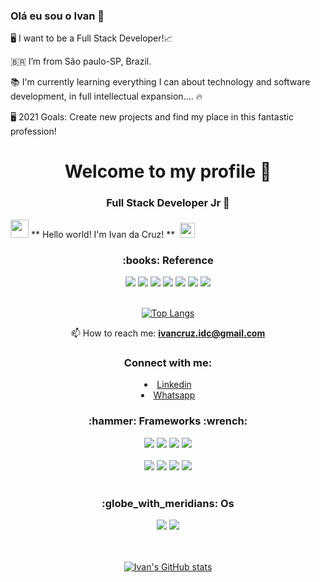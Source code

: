 ### Olá eu sou o Ivan 👋



🖥️ I want to be a Full Stack Developer!:chart_with_upwards_trend:

🇧🇷  I’m from São paulo-SP, Brazil. 

📚 I'm currently learning everything I can about technology and software development, in full intellectual expansion.... :fire:

🖥️ 2021 Goals: Create new projects and find my place in this fantastic profession!

<h1 align="center">  Welcome to my profile 👋 </h1>
<h3 align="center">Full Stack Developer Jr 🚀</h3>
 <img src="https://github.com/TheDudeThatCode/TheDudeThatCode/blob/master/Assets/Hi.gif" width="29px"> ** Hello world! I'm Ivan da Cruz! ** &nbsp;<img src="https://github.com/TheDudeThatCode/TheDudeThatCode/blob/master/Assets/Earth.gif" width="24px">

  <h3 align="center">:books: Reference </h3>
  <div align="center">
    <span>
      <img src="https://img.shields.io/badge/HTML5-E34F26?style=for-the-badge&logo=html5&logoColor=white"/>
      <img src="https://img.shields.io/badge/CSS3-1572B6?style=for-the-badge&logo=css3&logoColor=white"/> 
      <img src="https://img.shields.io/badge/JavaScript-F7DF1E?style=for-the-badge&logo=javascript&logoColor=black"/>
      <img src="https://img.shields.io/badge/Python-FFD43B?style=for-the-badge&logo=python&logoColor=darkgreen"/>
      <img src="https://img.shields.io/badge/Java-ED8B00?style=for-the-badge&logo=java&logoColor=white"/>
      <img src="https://img.shields.io/badge/Kotlin-0095D5?&style=for-the-badge&logo=kotlin&logoColor=white"/> 
      <img src="https://img.shields.io/badge/TypeScript-007ACC?style=for-the-badge&logo=typescript&logoColor=white"/>
    </span>
  </div>
</br>

<div align="center">
  
[![Top Langs](https://github-readme-stats.vercel.app/api/top-langs/?username=ivandacruz&layout=compact&theme=Dark)](https://github.com/ivandacruz/github-readme-stats)
  

</div>

<div  align="center">
  
 📫 How to reach me: **ivancruz.idc@gmail.com**
  
</div>


  <h3 align="center">Connect with me: </h3>
  
  <p align="left">
    <li align="center">
        <a href="https://www.linkedin.com/in/ivan-da-cruz-787290134/" target="_blank">Linkedin</a>
    </li>
    <li align="center">
        <a href="https://api.whatsapp.com/send?phone=5511953309098/" target="_blank">Whatsapp</a>
    </li>
  

<h3 align="center">:hammer: Frameworks  :wrench:</h3>
<div align="center">
  <span> 
    <img src="https://img.shields.io/badge/React_Native-20232A?style=for-the-badge&logo=react&logoColor=61DAFB"/>
    <img src="https://img.shields.io/badge/Node.js-339933?style=for-the-badge&logo=nodedotjs&logoColor=white"/>
    <img src="https://img.shields.io/badge/.NET-512BD4?style=for-the-badge&logo=dotnet&logoColor=white"/>
    <img src="https://img.shields.io/badge/Yarn-2C8EBB?style=for-the-badge&logo=yarn&logoColor=white"/>
  </span>
</div>

</br>

<div align="center">
  <span>  
    <img src="https://img.shields.io/badge/Bootstrap-563D7C?style=for-the-badge&logo=bootstrap&logoColor=white"/>  
    <img src="https://img.shields.io/badge/Angular-DD0031?style=for-the-badge&logo=angular&logoColor=white"/>
    <img src="https://img.shields.io/badge/PostgreSQL-316192?style=for-the-badge&logo=postgresql&logoColor=white"/>
    <img src="https://img.shields.io/badge/Docker-2CA5E0?style=for-the-badge&logo=docker&logoColor=white"/>
  </span>
</div>

</br>

<h3 align="center">:globe_with_meridians: Os </h3>
<div align="center">
  <span>
    <img src="https://img.shields.io/badge/Android-3DDC84?style=for-the-badge&logo=android&logoColor=white"/>
    <img src="https://img.shields.io/badge/Linux-FCC624?style=for-the-badge&logo=linux&logoColor=black"/>
  </span>
</div>

</br>

</br>


<div align="center">
  

 [![Ivan's GitHub stats](https://github-readme-stats.vercel.app/api?username=ivandacruz&show_icons=true&theme=cobalt)](https://github.com/ivandacruz/github-readme-stats)


</div>
